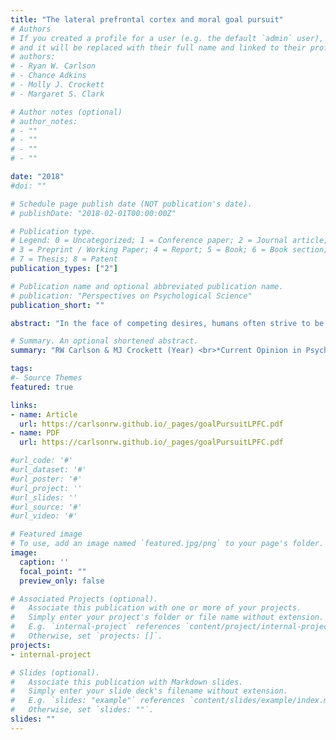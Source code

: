 ```yaml
---
title: "The lateral prefrontal cortex and moral goal pursuit"
# Authors
# If you created a profile for a user (e.g. the default `admin` user), write the username (folder name) here 
# and it will be replaced with their full name and linked to their profile.
# authors:
# - Ryan W. Carlson
# - Chance Adkins
# - Molly J. Crockett
# - Margaret S. Clark

# Author notes (optional)
# author_notes:
# - ""
# - ""
# - ""
# - ""

date: "2018"
#doi: ""

# Schedule page publish date (NOT publication's date).
# publishDate: "2018-02-01T00:00:00Z"

# Publication type.
# Legend: 0 = Uncategorized; 1 = Conference paper; 2 = Journal article;
# 3 = Preprint / Working Paper; 4 = Report; 5 = Book; 6 = Book section;
# 7 = Thesis; 8 = Patent
publication_types: ["2"]

# Publication name and optional abbreviated publication name.
# publication: "Perspectives on Psychological Science"
publication_short: ""

abstract: "In the face of competing desires, humans often strive to be fair, honest, and considerate of others. Research from social neuroscience implicates the lateral prefrontal cortex (LPFC) in our capacity to pursue such goals, yet its precise computational role is less clear. Here, we draw on insights from the neuroscience of hierarchical control and value-based choice to offer an integrative look at how LPFC supports the pursuit of moral goals. We conclude by highlighting how future work may leverage these insights to deepen our understanding of the dynamic neural code of morality."

# Summary. An optional shortened abstract.
summary: "RW Carlson & MJ Crockett (Year) <br>*Current Opinion in Psychology* "

tags:
#- Source Themes
featured: true

links:
- name: Article 
  url: https://carlsonrw.github.io/_pages/goalPursuitLPFC.pdf
- name: PDF
  url: https://carlsonrw.github.io/_pages/goalPursuitLPFC.pdf

#url_code: '#'
#url_dataset: '#'
#url_poster: '#'
#url_project: ''
#url_slides: ''
#url_source: '#'
#url_video: '#'

# Featured image
# To use, add an image named `featured.jpg/png` to your page's folder. 
image:
  caption: ''
  focal_point: ""
  preview_only: false

# Associated Projects (optional).
#   Associate this publication with one or more of your projects.
#   Simply enter your project's folder or file name without extension.
#   E.g. `internal-project` references `content/project/internal-project/index.md`.
#   Otherwise, set `projects: []`.
projects:
- internal-project

# Slides (optional).
#   Associate this publication with Markdown slides.
#   Simply enter your slide deck's filename without extension.
#   E.g. `slides: "example"` references `content/slides/example/index.md`.
#   Otherwise, set `slides: ""`.
slides: ""
---
```


